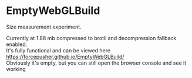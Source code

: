 # EmptyWebGLBuild
Size measurement experiment.  
  
Currently at 1.88 mb compressed to brotli and decompression fallback enabled.  
It's fully functional and can be viewed here https://forcepusher.github.io/EmptyWebGLBuild/  
Obviously it's empty, but you can still open the browser console and see it working  
